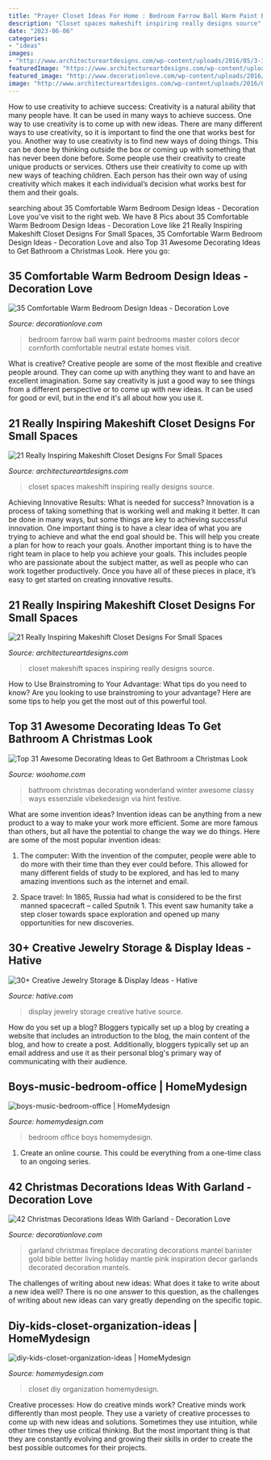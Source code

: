 ```yaml
---
title: "Prayer Closet Ideas For Home : Bedroom Farrow Ball Warm Paint Bedrooms Master Colors Decor Cornforth Comfortable Neutral Estate Homes Visit"
description: "Closet spaces makeshift inspiring really designs source"
date: "2023-06-06"
categories:
- "ideas"
images:
- "http://www.architectureartdesigns.com/wp-content/uploads/2016/05/3-34.jpg"
featuredImage: "https://www.architectureartdesigns.com/wp-content/uploads/2016/05/18-24.jpg"
featured_image: "http://www.decorationlove.com/wp-content/uploads/2016/07/Farrow-and-Ball-Paint-Colors-Bedroom.jpg"
image: "http://www.architectureartdesigns.com/wp-content/uploads/2016/05/3-34.jpg"
---
```



How to use creativity to achieve success:
Creativity is a natural ability that many people have. It can be used in many ways to achieve success. One way to use creativity is to come up with new ideas. There are many different ways to use creativity, so it is important to find the one that works best for you. Another way to use creativity is to find new ways of doing things. This can be done by thinking outside the box or coming up with something that has never been done before. Some people use their creativity to create unique products or services. Others use their creativity to come up with new ways of teaching children. Each person has their own way of using creativity which makes it each individual’s decision what works best for them and their goals.

	

		
searching about 35 Comfortable Warm Bedroom Design Ideas - Decoration Love you've visit to the right web. We have 8 Pics about 35 Comfortable Warm Bedroom Design Ideas - Decoration Love like 21 Really Inspiring Makeshift Closet Designs For Small Spaces, 35 Comfortable Warm Bedroom Design Ideas - Decoration Love and also Top 31 Awesome Decorating Ideas to Get Bathroom a Christmas Look. Here you go:
		
    
## 35 Comfortable Warm Bedroom Design Ideas - Decoration Love

<img loading=lazy src="http://www.decorationlove.com/wp-content/uploads/2016/07/Farrow-and-Ball-Paint-Colors-Bedroom.jpg" onerror="this.onerror=null;this.src='https://tse3.mm.bing.net/th?id=OIP.Hz_y1dTU22HlP0HQRqN4PQHaLJ&amp;pid=15.1';" alt="35 Comfortable Warm Bedroom Design Ideas - Decoration Love">

_Source: decorationlove.com_

>bedroom farrow ball warm paint bedrooms master colors decor cornforth comfortable neutral estate homes visit. 

	

What is creative?
Creative people are some of the most flexible and creative people around. They can come up with anything they want to and have an excellent imagination. Some say creativity is just a good way to see things from a different perspective or to come up with new ideas. It can be used for good or evil, but in the end it's all about how you use it.

    
## 21 Really Inspiring Makeshift Closet Designs For Small Spaces

<img loading=lazy src="http://www.architectureartdesigns.com/wp-content/uploads/2016/05/3-34.jpg" onerror="this.onerror=null;this.src='https://tse2.mm.bing.net/th?id=OIP.xoGDyX-zKtQJX8swIz77oAHaLJ&amp;pid=15.1';" alt="21 Really Inspiring Makeshift Closet Designs For Small Spaces">

_Source: architectureartdesigns.com_

>closet spaces makeshift inspiring really designs source. 

	

Achieving Innovative Results: What is needed for success?
Innovation is a process of taking something that is working well and making it better. It can be done in many ways, but some things are key to achieving successful innovation. One important thing is to have a clear idea of what you are trying to achieve and what the end goal should be. This will help you create a plan for how to reach your goals. Another important thing is to have the right team in place to help you achieve your goals. This includes people who are passionate about the subject matter, as well as people who can work together productively. Once you have all of these pieces in place, it’s easy to get started on creating innovative results.

    
## 21 Really Inspiring Makeshift Closet Designs For Small Spaces

<img loading=lazy src="https://www.architectureartdesigns.com/wp-content/uploads/2016/05/18-24.jpg" onerror="this.onerror=null;this.src='https://tse3.mm.bing.net/th?id=OIP.fJIKi_PlYMwNexIjNuyMwwHaLH&amp;pid=15.1';" alt="21 Really Inspiring Makeshift Closet Designs For Small Spaces">

_Source: architectureartdesigns.com_

>closet makeshift spaces inspiring really designs source. 

	

How to Use Brainstroming to Your Advantage: What tips do you need to know?
Are you looking to use brainstroming to your advantage? Here are some tips to help you get the most out of this powerful tool.

    
## Top 31 Awesome Decorating Ideas To Get Bathroom A Christmas Look

<img loading=lazy src="http://www.woohome.com/wp-content/uploads/2017/11/bring-christmas-spirit-into-bathroom-9.jpg" onerror="this.onerror=null;this.src='https://tse1.mm.bing.net/th?id=OIP.UtG9ySwmUnftYymts2_JggHaLG&amp;pid=15.1';" alt="Top 31 Awesome Decorating Ideas to Get Bathroom a Christmas Look">

_Source: woohome.com_

>bathroom christmas decorating wonderland winter awesome classy ways essenziale vibekedesign via hint festive. 

	

What are some invention ideas?
Invention ideas can be anything from a new product to a way to make your work more efficient. Some are more famous than others, but all have the potential to change the way we do things. Here are some of the most popular invention ideas: 
1) The computer: With the invention of the computer, people were able to do more with their time than they ever could before. This allowed for many different fields of study to be explored, and has led to many amazing inventions such as the internet and email.

2) Space travel: In 1865, Russia had what is considered to be the first manned spacecraft – called Sputnik 1. This event saw humanity take a step closer towards space exploration and opened up many opportunities for new discoveries.

    
## 30+ Creative Jewelry Storage &amp; Display Ideas - Hative

<img loading=lazy src="http://hative.com/wp-content/uploads/2015/01/jewelry-storage-display-ideas/22-jewelry-storage-display-ideas.jpg" onerror="this.onerror=null;this.src='https://tse2.mm.bing.net/th?id=OIP.QTYojMsHxAUaXdXwJ7jSrwHaLK&amp;pid=15.1';" alt="30+ Creative Jewelry Storage &amp; Display Ideas - Hative">

_Source: hative.com_

>display jewelry storage creative hative source. 

	

How do you set up a blog?
Bloggers typically set up a blog by creating a website that includes an introduction to the blog, the main content of the blog, and how to create a post. Additionally, bloggers typically set up an email address and use it as their personal blog's primary way of communicating with their audience.

    
## Boys-music-bedroom-office | HomeMydesign

<img loading=lazy src="https://homemydesign.com/wp-content/uploads/2014/11/boys-music-bedroom-office.jpg" onerror="this.onerror=null;this.src='https://tse2.mm.bing.net/th?id=OIP.uqYyKQjvoXBIgj10ZeGXaQHaLH&amp;pid=15.1';" alt="boys-music-bedroom-office | HomeMydesign">

_Source: homemydesign.com_

>bedroom office boys homemydesign. 

	

1. Create an online course. This could be everything from a one-time class to an ongoing series.

    
## 42 Christmas Decorations Ideas With Garland - Decoration Love

<img loading=lazy src="http://www.decorationlove.com/wp-content/uploads/2016/10/Christmas-Garland-Mantel-Decorating-Ideas.jpg" onerror="this.onerror=null;this.src='https://tse1.mm.bing.net/th?id=OIP.i4MrMd6jr3Cxx3Uk98P8QAHaLH&amp;pid=15.1';" alt="42 Christmas Decorations Ideas With Garland - Decoration Love">

_Source: decorationlove.com_

>garland christmas fireplace decorating decorations mantel banister gold bible better living holiday mantle pink inspiration decor garlands decorated decoration mantels. 

	

The challenges of writing about new ideas: What does it take to write about a new idea well?
There is no one answer to this question, as the challenges of writing about new ideas can vary greatly depending on the specific topic.

    
## Diy-kids-closet-organization-ideas | HomeMydesign

<img loading=lazy src="https://homemydesign.com/wp-content/uploads/2015/12/diy-kids-closet-organization-ideas.jpg" onerror="this.onerror=null;this.src='https://tse4.mm.bing.net/th?id=OIP.yYpspr1RetT4Sd-WcwkpkAHaLH&amp;pid=15.1';" alt="diy-kids-closet-organization-ideas | HomeMydesign">

_Source: homemydesign.com_

>closet diy organization homemydesign. 

	

Creative processes: How do creative minds work?
Creative minds work differently than most people. They use a variety of creative processes to come up with new ideas and solutions. Sometimes they use intuition, while other times they use critical thinking. But the most important thing is that they are constantly evolving and growing their skills in order to create the best possible outcomes for their projects.

